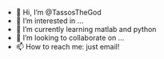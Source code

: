 - 👋 Hi, I’m @TassosTheGod
- 👀 I’m interested in ...
- 🌱 I’m currently learning matlab and python
- 💞️ I’m looking to collaborate on ...
- 📫 How to reach me: just email!

<!---
TassosTheGod/TassosTheGod is a ✨ special ✨ repository because its `README.md` (this file) appears on your GitHub profile.
You can click the Preview link to take a look at your changes.
--->
